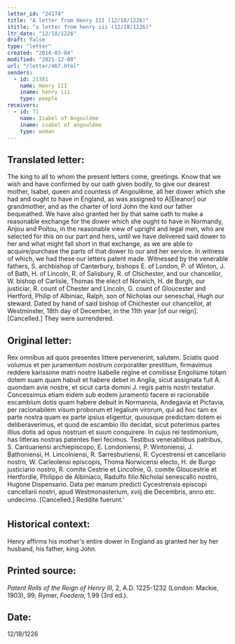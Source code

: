```yaml
---
letter_id: "24174"
title: "A letter from Henry III (12/18/1226)"
ititle: "a letter from henry iii (12/18/1226)"
ltr_date: "12/18/1226"
draft: false
type: "letter"
created: "2014-03-04"
modified: "2021-12-08"
url: "/letter/467.html"
senders:
  - id: 21381
    name: Henry III
    iname: henry iii
    type: people
receivers:
  - id: 71
    name: Isabel of Angoulême
    iname: isabel of angoulême
    type: woman
---
```

<h2> Translated letter:</h2>The king to all to whom the present letters come, greetings.
Know that we wish and have confirmed by our oath given bodily, to give our dearest mother, Isabel, queen and countess of Angoulême, all her dower which she had and ought to have in England, as was assigned to A[Eleanor] our grandmother, and as the charter of lord John the kind our father bequeathed.   We have also granted her by that same oath to make a reasonable exchange for the dower which she ought to have in Normandy, Anjou and Poitou, in the reasonable view of upright and legal men, who are selected for this on our part and hers, until we have delivered said dower to her and what might fall short in that exchange, as we are able to acquire/purchase the parts of that dower to our and her service.
In witness of which, we had these our letters patent made.  Witnessed by the venerable fathers, S. archbishop of Canterbury, bishops E. of London, P. of Winton, J. of Bath, H. of Lincoln, R. of Salisbury, R. of Chichester, and our chancellor, W. bishop of Carlisle, Thomas the elect of Norwich, H. de Burgh, our justiciar, R. count of Chester and Lincoln, G. count of Gloucester and Hertford, Philip of Albiniac, Ralph, son of Nicholas our seneschal, Hugh our steward.
Dated by hand of said bishop of Chichester our chancellor, at Westminster, 18th day of December, in the 11th year [of our reign].
[Cancelled.]  They were surrendered.
<h2 class="mt-4"> Original letter:</h2>Rex omnibus ad quos presentes littere pervenerint, salutem. Sciatis quod volumus et per juramentum nostrum corporaliter prestitum, firmavimus reddere karissime matri nostre Isabelle regine et comitisse Engolisme totam dotem suam quam habuit et habere debet in Anglia, sicut assignata fuit A. quondam avie nostre, et sicut carta domini J. regis patris nostri testatur. Concessimus etiam eidem sub eodem juramento facere ei racionabile escambium dotis quam habere debuit in Normannia, Andegavia et Pictavia, per racionabilem visum proborum et legalium virorum, qui ad hoc tam ex parte nostra quam ex parte ipsius eligentur, quousque predictam dotem ei deliberaverimus, et quod de escambio illo decidat, sicut poterimus partes illius dotis ad opus nostrum et suum conquirere. In cujus rei testimonium, has litteras nostras patentes fieri fecimus. Testibus venerabilibus patribus, S. Cantuariensi archiepiscopo, E. Londoniensi, P. Wintoniensi, J. Bathoniensi, H. Lincolniensi, R. Sarresburiensi, R. Cycestrensi et cancellario nostro, W. Carleolensi episcopis, Thoma Norwicensi electo, H. de Burgo justiciario nostro, R. comite Cestrie et Lincolnie, G. comite Gloucestrie et Hertfordie, Philippo de Albiniaco, Radulfo filio Nicholai senescallo nostro, Hugone Dispensario.
Data per manum predicti Cycestrensis episcopi cancellarii nostri, apud Westmonasterium, xviij die Decembris, anno etc. undecimo.
[Cancelled.]  Reddite fuerunt.’
<h2 class="mt-4"> Historical context:</h2>Henry affirms his mother's entire dower in England as granted her by her husband, his father, king John.
<h2 class="mt-4"> Printed source:</h2><p><em>Patent Rolls of the Reign of Henry III</em>, 2, A.D. 1225-1232 (London: Mackie, 1903), 99; Rymer, <em>Foedera</em>, 1.99 (3rd ed.).</p><h2 class="mt-4"> Date:</h2>12/18/1226